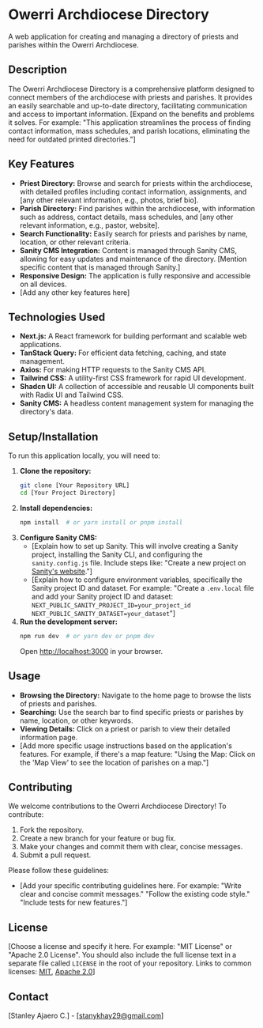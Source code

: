 # Owerri Archdiocese Directory  

A web application for creating and managing a directory of priests and parishes within the Owerri Archdiocese.  

## Description  

The Owerri Archdiocese Directory is a comprehensive platform designed to connect members of the archdiocese with priests and parishes. It provides an easily searchable and up-to-date directory, facilitating communication and access to important information.  [Expand on the benefits and problems it solves.  For example: "This application streamlines the process of finding contact information, mass schedules, and parish locations, eliminating the need for outdated printed directories."]  

## Key Features  

*   **Priest Directory:**  Browse and search for priests within the archdiocese, with detailed profiles including contact information, assignments, and [any other relevant information, e.g., photos, brief bio].  
*   **Parish Directory:**  Find parishes within the archdiocese, with information such as address, contact details, mass schedules, and [any other relevant information, e.g., pastor, website].  
*   **Search Functionality:**  Easily search for priests and parishes by name, location, or other relevant criteria.  
*   **Sanity CMS Integration:**  Content is managed through Sanity CMS, allowing for easy updates and maintenance of the directory. [Mention specific content that is managed through Sanity.]  
*   **Responsive Design:**  The application is fully responsive and accessible on all devices.  
*   [Add any other key features here]  

## Technologies Used  

*   **Next.js:**  A React framework for building performant and scalable web applications.  
*   **TanStack Query:**  For efficient data fetching, caching, and state management.  
*   **Axios:**  For making HTTP requests to the Sanity CMS API.  
*   **Tailwind CSS:**  A utility-first CSS framework for rapid UI development.  
*   **Shadcn UI:** A collection of accessible and reusable UI components built with Radix UI and Tailwind CSS.  
*   **Sanity CMS:**  A headless content management system for managing the directory's data.  

## Setup/Installation  

To run this application locally, you will need to:  

1.  **Clone the repository:**  
    ```bash  
    git clone [Your Repository URL]  
    cd [Your Project Directory]  
    ```  
2.  **Install dependencies:**  
    ```bash  
    npm install  # or yarn install or pnpm install  
    ```  
3.  **Configure Sanity CMS:**  
    *   [Explain how to set up Sanity. This will involve creating a Sanity project, installing the Sanity CLI, and configuring the `sanity.config.js` file.  Include steps like: "Create a new project on [Sanity's website](https://www.sanity.io/)."]  
    *   [Explain how to configure environment variables, specifically the Sanity project ID and dataset.  For example: "Create a `.env.local` file and add your Sanity project ID and dataset: `NEXT_PUBLIC_SANITY_PROJECT_ID=your_project_id`  `NEXT_PUBLIC_SANITY_DATASET=your_dataset`"]  
4.  **Run the development server:**  
    ```bash  
    npm run dev  # or yarn dev or pnpm dev  
    ```  
    Open [http://localhost:3000](http://localhost:3000) in your browser.  

## Usage  

*   **Browsing the Directory:** Navigate to the home page to browse the lists of priests and parishes.  
*   **Searching:** Use the search bar to find specific priests or parishes by name, location, or other keywords.  
*   **Viewing Details:** Click on a priest or parish to view their detailed information page.  
*   [Add more specific usage instructions based on the application's features.  For example, if there's a map feature: "Using the Map:  Click on the 'Map View' to see the location of parishes on a map."]  

## Contributing  

We welcome contributions to the Owerri Archdiocese Directory! To contribute:  

1.  Fork the repository.  
2.  Create a new branch for your feature or bug fix.  
3.  Make your changes and commit them with clear, concise messages.  
4.  Submit a pull request.  

Please follow these guidelines:  

*   [Add your specific contributing guidelines here.  For example: "Write clear and concise commit messages."  "Follow the existing code style."  "Include tests for new features."]  

## License  

[Choose a license and specify it here.  For example: "MIT License" or "Apache 2.0 License".  You should also include the full license text in a separate file called `LICENSE` in the root of your repository.  Links to common licenses: [MIT](https://opensource.org/licenses/MIT), [Apache 2.0](https://www.apache.org/licenses/LICENSE-2.0)]  

## Contact  

[Stanley Ajaero C.] - [stanykhay29@gmail.com]  